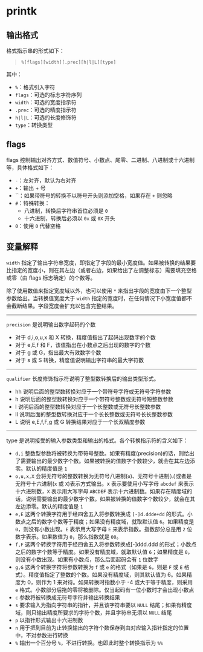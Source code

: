 # printk

## 输出格式

格式指示串的形式如下：

> `%[flags][width][.prec][h|l|L][type]`

其中：

- `%`：格式引入字符
- `flags`：可选的标志字符序列
- `width`：可选的宽度指示符
- `.prec`：可选的精度指示符
- `h|l|L`：可选的长度修饰符
- `type`：转换类型

## flags

flags 控制输出对齐方式、数值符号、小数点、尾零、二进制、八进制或十六进制等，具体格式如下：

- `-`：左对齐，默认为右对齐
- `+`：输出 + 号
- ``：如果带符号的转换不以符号开头则添加空格，如果存在 `+` 则忽略
- `#`：特殊转换：
  - 八进制，转换后字符串首位必须是 `0`
  - 十六进制，转换后必须以 `0x` 或 `0X` 开头
- `0`：使用 `0` 代替空格

## 变量解释

`width` 指定了输出字符串宽度，即指定了字段的最小宽度值。如果被转换的结果要比指定的宽度小，则在其左边（或者右边，如果给出了左调整标志）需要填充空格或零（由 flags 标志确定）的个数等。

除了使用数值来指定宽度域以外，也可以使用 `*` 来指出字段的宽度由下一个整型参数给出。当转换值宽度大于 `width` 指定的宽度时，在任何情况下小宽度值都不会截断结果。字段宽度会扩充以包含完整结果。

---

`precision` 是说明输出数字起码的个数

- 对于 d,i,o,u,x 和 X 转换，精度值指出了起码出现数字的个数
- 对于 e,E,f 和 F，该值指出在小数点之后出现的数字的个数
- 对于 g 或 G，指出最大有效数字个数
- 对于 s 或 S 转换，精度值说明输出字符串的最大字符数

---

`qualifier` 长度修饰指示符说明了整型数转换后的输出类型形式。

- hh 说明后面的整型数转换对应于一个带符号字符或无符号字符参数
- h 说明后面的整型数转换对应于一个带符号整数或无符号短整数参数
- l 说明后面的整型数转换对应于一个长整数或无符号长整数参数
- ll 说明后面的整型数转换对应于一个长长整数或无符号长长整数参数
- L 说明 e,E,f,F,g 或 G 转换结果对应于一个长双精度参数

---

type 是说明接受的输入参数类型和输出的格式。各个转换指示符的含义如下：

- `d,i` 整数型参数将被转换为带符号整数。如果有精度(precision)的话，则给出了需要输出的最少数字个数。如果被转换的值数字个数较少，就会在其左边添零。默认的精度值是 `1`
- `o,u,x,X` 会将无符号的整数转换为无符号八进制(`o`)、无符号十进制(`u`)或者是无符号十六进制(`x` 或 `X`)表示方式输出。x 表示要使用小写字母 `abcdef` 来表示十六进制数，`X` 表示用大写字母 `ABCDEF` 表示十六进制数。如果存在精度域的话，说明需要输出的最少数字个数。如果被转换的值数字个数较少，就会在其左边添零。默认的精度值是 `1`
- `e,E` 这两个转换字符用于经四舍五入将参数转换成 `[-]d.ddde+dd` 的形式。小数点之后的数字个数等于精度；如果没有精度域，就取默认值 `6`。如果精度是 `0`，则没有小数出现。`E` 表示用大写字母 `E` 来表示指数。指数部分总是用 `2` 位数字表示。如果数值为 `0`，那么指数就是 `00`。
- `f,F` 这两个转换字符用于经四舍五入将参数转换成[-]ddd.ddd 的形式；小数点之后的数字个数等于精度。如果没有精度域，就取默认值 `6`；如果精度是 `0`，则没有小数出现。如果有小数点，那么后面起码会有 `1` 位数字
- `g,G` 这两个转换字符将参数转换为 `f` 或 `e` 的格式（如果是 `G`，则是 `F` 或 `E` 格式）。精度值指定了整数的个数。如果没有精度域，则其默认值为 6。如果精度为 0，则作为 1 来对待。如果转换时指数小于 -4 或大于等于精度，则采用 `e` 格式。小数部分后拖的零将被删除。仅当起码有一位小数时才会出现小数点
- `c` 参数将被转换成无符号字符并输出转换结果
- `s` 要求输入为指向字符串的指针，并且该字符串要以 `NULL` 结尾；如果有精度域，则只输出精度所要求的字符个数，并且字符串无须以 `NULL` 结尾
- `p` 以指针形式输出十六进制数
- `n` 用于把到目前为止转换输出的字符个数保存到由对应输入指针指定的位置中，不对参数进行转换
- `%` 输出一个百分号 `%`，不进行转换。也即此时整个转换指示为 `%%`
